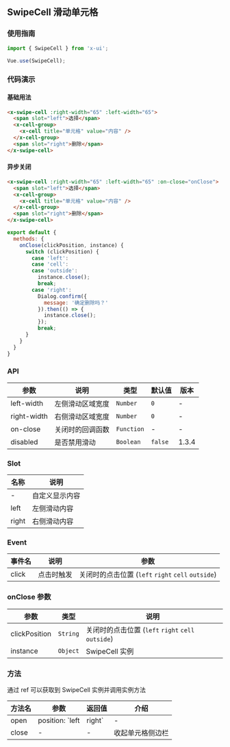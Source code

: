 ## SwipeCell 滑动单元格

### 使用指南
``` javascript
import { SwipeCell } from 'x-ui';

Vue.use(SwipeCell);
```

### 代码演示

#### 基础用法

```html
<x-swipe-cell :right-width="65" :left-width="65">
  <span slot="left">选择</span>
  <x-cell-group>
    <x-cell title="单元格" value="内容" />
  </x-cell-group>
  <span slot="right">删除</span>
</x-swipe-cell>
```

#### 异步关闭

```html
<x-swipe-cell :right-width="65" :left-width="65" :on-close="onClose">
  <span slot="left">选择</span>
  <x-cell-group>
    <x-cell title="单元格" value="内容" />
  </x-cell-group>
  <span slot="right">删除</span>
</x-swipe-cell>
```

```js
export default {
  methods: {
    onClose(clickPosition, instance) {
      switch (clickPosition) {
        case 'left':
        case 'cell':
        case 'outside':
          instance.close();
          break;
        case 'right':
          Dialog.confirm({
            message: '确定删除吗？'
          }).then(() => {
            instance.close();
          });
          break;
      }
    }
  }
}
```

### API

| 参数 | 说明 | 类型 | 默认值 | 版本 |
|------|------|------|------|------|
| left-width | 左侧滑动区域宽度 | `Number` | `0` | - |
| right-width | 右侧滑动区域宽度 | `Number` | `0` | - |
| on-close | 关闭时的回调函数 | `Function` | - | - |
| disabled | 是否禁用滑动 | `Boolean` | `false` | 1.3.4 |

### Slot

| 名称 | 说明 |
|------|------|
| - | 自定义显示内容 |
| left | 左侧滑动内容 |
| right | 右侧滑动内容 |

### Event

| 事件名 | 说明 | 参数 |
|------|------|------|
| click | 点击时触发 | 关闭时的点击位置 (`left` `right` `cell` `outside`) |

### onClose 参数

| 参数 | 类型 | 说明 |
|------|------|------|
| clickPosition | `String` | 关闭时的点击位置 (`left` `right` `cell` `outside`) |
| instance | `Object` | SwipeCell 实例 |

### 方法

通过 ref 可以获取到 SwipeCell 实例并调用实例方法

| 方法名 | 参数 | 返回值 | 介绍 |
|------|------|------|------|
| open | position: `left | right` | - | 打开单元格侧边栏 |
| close | - | - | 收起单元格侧边栏 |
